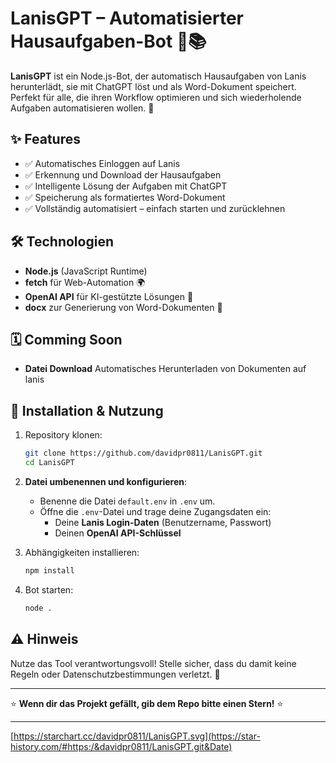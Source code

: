 # **LanisGPT – Automatisierter Hausaufgaben-Bot** 🤖📚

**LanisGPT** ist ein Node.js-Bot, der automatisch Hausaufgaben von Lanis herunterlädt, sie mit ChatGPT löst und als Word-Dokument speichert. Perfekt für alle, die ihren Workflow optimieren und sich wiederholende Aufgaben automatisieren wollen. 🚀

## **✨ Features**
- ✅ Automatisches Einloggen auf Lanis  
- ✅ Erkennung und Download der Hausaufgaben  
- ✅ Intelligente Lösung der Aufgaben mit ChatGPT  
- ✅ Speicherung als formatiertes Word-Dokument  
- ✅ Vollständig automatisiert – einfach starten und zurücklehnen  

## **🛠️ Technologien**
- **Node.js** (JavaScript Runtime)  
- **fetch** für Web-Automation 🌍  
- **OpenAI API** für KI-gestützte Lösungen 🧠  
- **docx** zur Generierung von Word-Dokumenten 📝
  
## **🗓 Comming Soon**
- **Datei Download** Automatisches Herunterladen von Dokumenten auf lanis
  
## **🚀 Installation & Nutzung**
1. Repository klonen:  
   ```bash
   git clone https://github.com/davidpr0811/LanisGPT.git
   cd LanisGPT
   ```  
2. **Datei umbenennen und konfigurieren**:
   - Benenne die Datei `default.env` in `.env` um.
   - Öffne die `.env`-Datei und trage deine Zugangsdaten ein:
     - Deine **Lanis Login-Daten** (Benutzername, Passwort)
     - Deinen **OpenAI API-Schlüssel**
   
3. Abhängigkeiten installieren:  
   ```bash
   npm install
   ```  
4. Bot starten:  
   ```bash
   node .
   ```  

## **⚠️ Hinweis**
Nutze das Tool verantwortungsvoll! Stelle sicher, dass du damit keine Regeln oder Datenschutzbestimmungen verletzt. 🚨

---

⭐ **Wenn dir das Projekt gefällt, gib dem Repo bitte einen Stern!** ⭐

---

[https://starchart.cc/davidpr0811/LanisGPT.svg](https://star-history.com/#https:/&davidpr0811/LanisGPT.git&Date)
